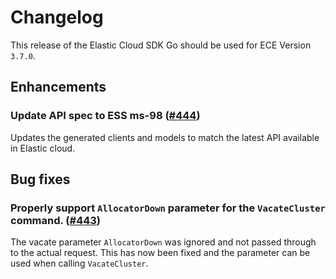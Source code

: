 # Changelog

This release of the Elastic Cloud SDK Go should be used for ECE Version `3.7.0`.

## Enhancements

### Update API spec to ESS ms-98 ([#444](https://github.com/elastic/cloud-sdk-go/issues/444))

Updates the generated clients and models to match the latest API available in Elastic cloud.

## Bug fixes

### Properly support `AllocatorDown` parameter for the `VacateCluster` command. ([#443](https://github.com/elastic/cloud-sdk-go/issues/443))

The vacate parameter `AllocatorDown` was ignored and not passed through to the actual request. 
This has now been fixed and the parameter can be used when calling `VacateCluster`.

